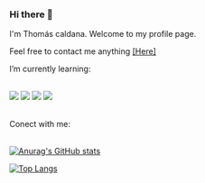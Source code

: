 ### Hi there 👋

<!--
**thomascaldana/thomascaldana** is a ✨ _special_ ✨ repository because its `README.md` (this file) appears on your GitHub profile.

Here are some ideas to get you started:

- 🔭 I’m currently working on ...
- 🌱 I’m currently learning ...
- 👯 I’m looking to collaborate on ...
- 🤔 I’m looking for help with ...
- 💬 Ask me about ...
- 📫 How to reach me: ...
- 😄 Pronouns: ...
- ⚡ Fun fact: ...
-->

I'm Thomás caldana. Welcome to my profile page.

Feel free to contact me anything <a href="https://www.linkedin.com/in/thom%C3%A1s-caldana-721694172/" >[Here]<a>

I’m currently learning:
<br>
<br>

<img src="https://img.shields.io/badge/HTML5-E34F26?style=for-the-badge&logo=html5&logoColor=white" />
<img src="https://img.shields.io/badge/CSS3-1572B6?style=for-the-badge&logo=css3&logoColor=white" />
<img src="https://img.shields.io/badge/JavaScript-F7DF1E?style=for-the-badge&logo=javascript&logoColor=black" />
<img src="https://img.shields.io/badge/GIT-E44C30?style=for-the-badge&logo=git&logoColor=white" />

<br>
 <br>
<p> 
Conect with me:
  <br>
 <br>

  
[![Anurag's GitHub stats](https://github-readme-stats.vercel.app/api?username=thomascaldana)](https://github.com/anuraghazra/github-readme-stats)
  
[![Top Langs](https://github-readme-stats.vercel.app/api/top-langs/?username=thomascaldana)](https://github.com/anuraghazra/github-readme-stats)
